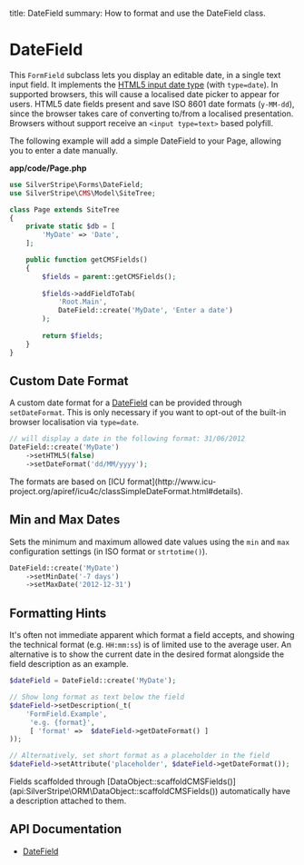 title: DateField
summary: How to format and use the DateField class.

# DateField

This `FormField` subclass lets you display an editable date, in a single text input field.
It implements the [HTML5 input date type](https://developer.mozilla.org/en-US/docs/Web/HTML/Element/input/date)
(with `type=date`). In supported browsers, this will cause a localised date picker to appear for users.
HTML5 date fields present and save ISO 8601 date formats (`y-MM-dd`),
since the browser takes care of converting to/from a localised presentation.
Browsers without support receive an `<input type=text>` based polyfill.

The following example will add a simple DateField to your Page, allowing you to enter a date manually. 

**app/code/Page.php**


```php
use SilverStripe\Forms\DateField;
use SilverStripe\CMS\Model\SiteTree;

class Page extends SiteTree 
{
    private static $db = [
        'MyDate' => 'Date',
    ];

    public function getCMSFields() 
    {
        $fields = parent::getCMSFields();
        
        $fields->addFieldToTab(
            'Root.Main',
            DateField::create('MyDate', 'Enter a date')
        );
        
        return $fields;
    } 
}
```

## Custom Date Format

A custom date format for a [DateField](api:SilverStripe\Forms\DateField) can be provided through `setDateFormat`.
This is only necessary if you want to opt-out of the built-in browser localisation via `type=date`.


```php
// will display a date in the following format: 31/06/2012
DateField::create('MyDate')
    ->setHTML5(false)
    ->setDateFormat('dd/MM/yyyy'); 
```

<div class="info" markdown="1">
The formats are based on [ICU format](http://www.icu-project.org/apiref/icu4c/classSimpleDateFormat.html#details).
</div>
 

## Min and Max Dates

Sets the minimum and maximum allowed date values using the `min` and `max` configuration settings (in ISO format or 
`strtotime()`).


```php
DateField::create('MyDate')
    ->setMinDate('-7 days')
    ->setMaxDate('2012-12-31')
```

## Formatting Hints

It's often not immediate apparent which format a field accepts, and showing the technical format (e.g. `HH:mm:ss`) is 
of limited use to the average user. An alternative is to show the current date in the desired format alongside the 
field description as an example.


```php
$dateField = DateField::create('MyDate');

// Show long format as text below the field
$dateField->setDescription(_t(
    'FormField.Example',
     'e.g. {format}',
     [ 'format' =>  $dateField->getDateFormat() ]
));

// Alternatively, set short format as a placeholder in the field
$dateField->setAttribute('placeholder', $dateField->getDateFormat());
```

<div class="notice" markdown="1">
Fields scaffolded through [DataObject::scaffoldCMSFields()](api:SilverStripe\ORM\DataObject::scaffoldCMSFields()) automatically have a description attached to them.
</div>

## API Documentation

* [DateField](api:SilverStripe\Forms\DateField)
